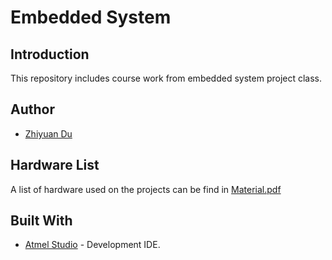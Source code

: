 # Embedded System

## Introduction
This repository includes course work from embedded system project class.

## Author

* [Zhiyuan Du](https://github.com/lYesterdaYl)

## Hardware List
A list of hardware used on the projects can be find in [Material.pdf](Material.pdf)

## Built With

* [Atmel Studio](https://www.microchip.com/mplab/avr-support/atmel-studio-7) - Development IDE.